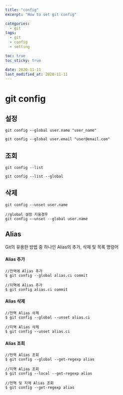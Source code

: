 ```yaml
---
title: "config"
excerpt: "How to set git config"

categories:
  - git
tags:
  - git
  - config
  - setting

toc: true
toc_sticky: true

date: 2020-11-11
last_modified_at: 2020-11-11
---
```

# git config

## 설정
```
git config --global user.name "user_name"

git config --global user.email "user@email.com"
```


## 조회
```
git config --list

git config --list --global
```


## 삭제
```
git config --unset user.name

//global 설정 지울경우
git config --unset --global user.name
```

## Alias

Git의 유용한 방법 중 하나인 Alias의 추가, 삭제 및 목록 명령어

#### Alias 추가
```
//전역에 Alias 추가
$ git config --global alias.ci commit

//지역에 Alias 추가
$ git config alias.ci commit
```

#### Alias 삭제
```
//전역 Alias 삭제
$ git config --global --unset alias.ci

//지역 Alias 삭제
$ git config --unset alias.ci
```

#### Alias 조회

```
//전역 Alias 조회
$ git config --global --get-regexp alias

//지역 Alias 조회
$ git config --local --get-regexp alias

//전역 및 지역 Alias 조회
$ git config --get-regexp alias	
```

